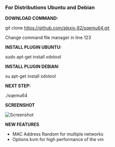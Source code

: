
### For Distributions Ubuntu and Debian

**DOWNLOAD COMMAND:** 

git clone https://github.com/alexis-82/sqemu64.git

Change command file manager in line 123

**INSTALL PLUGIN UBUNTU:**

sudo apt-get install xdotool

**INSTALL PLUGIN DEBIAN:**

su apt-get install xdotool

**NEXT STEP:** 

./sqemu64

**SCREENSHOT**

![Screenshot](http://funkyimg.com/i/UPy3.png)

**NEW FEATURES**
- MAC Address Random for multiple networks
- Options kvm for high performance of the vm
